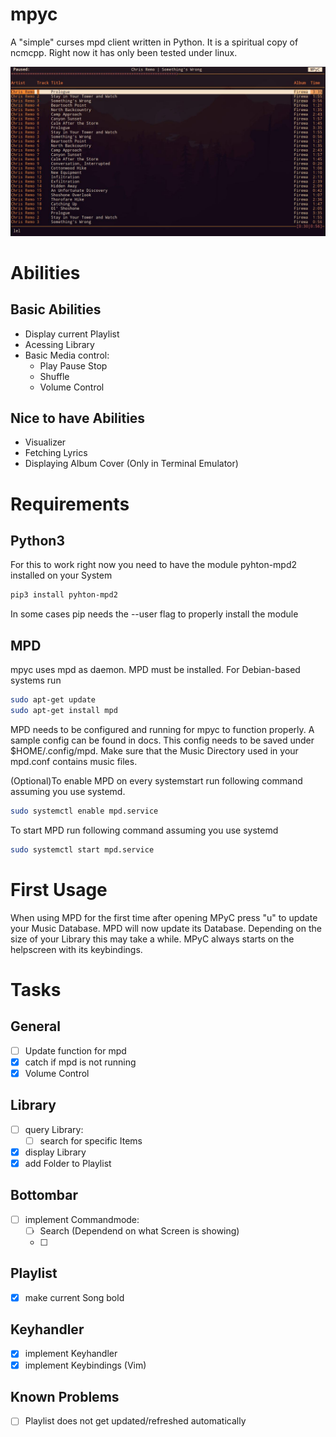 # mpyc
A "simple" curses mpd client written in Python. It is a spiritual copy of ncmcpp. Right now it has only been tested under linux.

![MPyC](/img/mpyc.jpg)

# Abilities
## Basic Abilities
* Display current Playlist
* Acessing Library
* Basic Media control:
	* Play Pause Stop
	* Shuffle
	* Volume Control

## Nice to have Abilities
* Visualizer
* Fetching Lyrics
* Displaying Album Cover (Only in Terminal Emulator)


# Requirements
## Python3
For this to work right now you need to have the module pyhton-mpd2 installed on your System
```Bash
pip3 install pyhton-mpd2
```
In some cases pip needs the --user flag to properly install the module

## MPD
mpyc uses mpd as daemon. MPD must be installed. For Debian-based systems run

```Bash
sudo apt-get update
sudo apt-get install mpd
```
MPD needs to be configured and running for mpyc to function properly. A sample config can be found in docs. This config needs to be saved under $HOME/.config/mpd. Make sure that the Music Directory used in your mpd.conf contains music files.

(Optional)To enable MPD on every systemstart run following command assuming you use systemd.

```Bash
sudo systemctl enable mpd.service
```
To start MPD run following command assuming you use systemd

```Bash
sudo systemctl start mpd.service
```

# First Usage
When using MPD for the first time after opening MPyC press "u" to update your Music Database. MPD will now update its Database. Depending on the size of your Library this may take a while. MPyC always starts on the helpscreen with its keybindings.

# Tasks
## General
- [ ] Update function for mpd
- [x] catch if mpd is not running
- [x] Volume Control

## Library
- [ ] query Library:
	- [ ] search for specific Items
- [x] display Library
- [x] add Folder to Playlist

## Bottombar
- [ ] implement Commandmode:
	- [ ] Search (Dependend on what Screen is showing)
	- [ ]


## Playlist
- [x] make current Song bold

## Keyhandler
- [x] implement Keyhandler
- [x] implement Keybindings (Vim)

## Known Problems
- [ ] Playlist does not get updated/refreshed automatically
